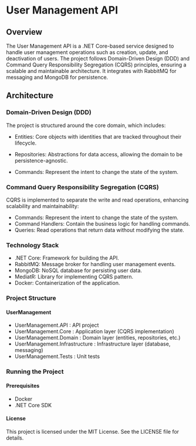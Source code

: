# User Management API

## Overview

The User Management API is a .NET Core-based service designed to handle user management operations such as creation, update, and deactivation of users. The project follows Domain-Driven Design (DDD) and Command Query Responsibility Segregation (CQRS) principles, ensuring a scalable and maintainable architecture. It integrates with RabbitMQ for messaging and MongoDB for persistence.

## Architecture

### Domain-Driven Design (DDD)

The project is structured around the core domain, which includes:

- Entities: Core objects with identities that are tracked throughout their lifecycle.

- Repositories: Abstractions for data access, allowing the domain to be persistence-agnostic.
- Commands: Represent the intent to change the state of the system.

### Command Query Responsibility Segregation (CQRS)

CQRS is implemented to separate the write and read operations, enhancing scalability and maintainability:

- Commands: Represent the intent to change the state of the system.
- Command Handlers: Contain the business logic for handling commands.
- Queries: Read operations that return data without modifying the state.

### Technology Stack
- .NET Core: Framework for building the API.
- RabbitMQ: Message broker for handling user management events.
- MongoDB: NoSQL database for persisting user data.
- MediatR: Library for implementing CQRS pattern.
- Docker: Containerization of the application.

### Project Structure

#### UserManagement
- UserManagement.API           : API project
- UserManagement.Core     :  Application layer (CQRS implementation)
- UserManagement.Domain  : Domain layer (entities, repositories, etc.)
- UserManagement.Infrastructure : Infrastructure layer (database, messaging)
- UserManagement.Tests          : Unit tests

### Running the Project

#### Prerequisites

- Docker
- .NET Core SDK

#### License
This project is licensed under the MIT License. See the LICENSE file for details.